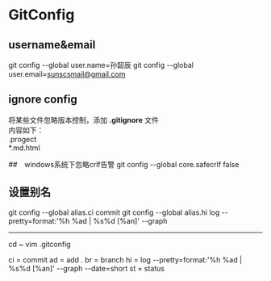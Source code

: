 # GitConfig


## username&email
git config --global user.name=孙韶辰
git config --global user.email=sunscsmail@gmail.com


## ignore config 
将某些文件忽略版本控制，添加 **.gitignore** 文件  
内容如下：  
  .progect  
  *.md.html
  
##　windows系统下忽略crlf告警
git config --global core.safecrlf false  

## 设置别名
git config --global alias.ci commit
git config --global alias.hi log --pretty=format:'%h %ad | %s%d [%an]' --graph

---

cd ~
vim .gitconfig

ci = commit
ad = add .
br = branch
hi = log --pretty=format:'%h %ad | %s%d [%an]' --graph --date=short
st = status



